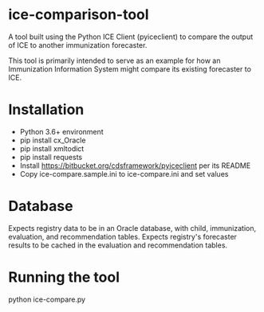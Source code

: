 # ice-comparison-tool

A tool built using the Python ICE Client (pyiceclient) to compare the
output of ICE to another immunization forecaster.

This tool is primarily intended to serve as an example for how an
Immunization Information System might compare its existing forecaster
to ICE.

Installation
============

* Python 3.6+ environment
* pip install cx_Oracle
* pip install xmltodict
* pip install requests
* Install https://bitbucket.org/cdsframework/pyiceclient per its README
* Copy ice-compare.sample.ini to ice-compare.ini and set values

Database
========

Expects registry data to be in an Oracle database, with child,
immunization, evaluation, and recommendation tables. Expects
registry's forecaster results to be cached in the evaluation and
recommendation tables.

Running the tool
================

python ice-compare.py

